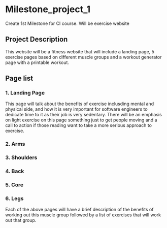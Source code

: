 # Milestone_project_1
Create 1st Milestone for CI course. Will be exercise website


## Project Description
This website will be a fitness website that will include a landing page, 5 exercise pages based on different muscle groups and a workout generator page with a printable workout.

## Page list
### 1. Landing Page 
This page will talk about the benefits of exercise inclusding mental and physical side, and how it is very important for software engineers to dedicate time to it as their job is very sedentary. There will be an emphasis on light exercise on this page something just to get people moving and a call to action if those reading want to take a more serious approach to exercise.

### 2. Arms
### 3. Shoulders
### 4. Back
### 5. Core
### 6. Legs

Each of the above pages will have a brief description of the benefits of working out this muscle group followed by a list of exercises that will work out that group.
